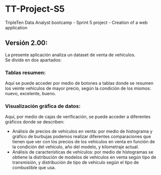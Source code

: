 # TT-Project-S5
TripleTen Data Analyst bootcamp - Sprint 5 project - Creation of a web application
  
## Versión 2.00:  
La presente aplicación analiza un dataset de venta de vehículos.  
Se divide en dos apartados:  

### Tablas resumen:
Aquí se puede acceder por medio de botones a tablas donde se resumen los veinte vehículos de mayor precio, según la condición de los mismos: nuevo, excelente, bueno.
  
### Visualización gráfica de datos:
Aquí, por medio de cajas de verificación, se puede acceder a diferentes gráficos donde se describen:
* Análisis de precios de vehículos en venta: por medio de histograma y gráfico de burbujas podemos realizar diferentes comparaciones que tienen que ver con los precios de los vehículos en venta en función de la condición del vehículo, año del modelo, y kilometraje actual.  
* Análisis de características de vehículos: por medio de histogramas se obtiene la distribución de modelos de vehículos en venta según tipo de transmisión, y distribución de tipo de vehículo según el tipo de combustible que usa.
